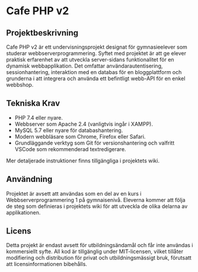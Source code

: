 # Cafe PHP v2
## Projektbeskrivning

Cafe PHP v2 är ett undervisningsprojekt designat för gymnasieelever som studerar webbserverprogrammering. Syftet med projektet är att ge elever praktisk erfarenhet av att utveckla server-sidans funktionalitet för en dynamisk webbapplikation. Det omfattar användarautentisering, sessionhantering, interaktion med en databas för en bloggplattform och grunderna i att integrera och använda ett befintligt webb-API för en enkel webbshop.

## Tekniska Krav
- PHP 7.4 eller nyare.
- Webbserver som Apache 2.4 (vanligtvis ingår i XAMPP).
- MySQL 5.7 eller nyare för databashantering.
- Modern webbläsare som Chrome, Firefox eller Safari.
- Grundläggande verktyg som Git för versionshantering och valfritt VSCode som rekommenderad textredigerare.

Mer detaljerade instruktioner finns tillgängliga i projektets wiki.

## Användning

Projektet är avsett att användas som en del av en kurs i Webbserverprogrammering 1 på gymnaisenivå. Eleverna kommer att följa de steg som definieras i projektets wiki för att utveckla de olika delarna av applikationen.

## Licens

Detta projekt är endast avsett för utbildningsändamål och får inte användas i kommersiellt syfte. All kod är tillgänglig under MIT-licensen, vilket tillåter modifiering och distribution för privat och utbildningsmässigt bruk, förutsatt att licensinformationen bibehålls.

